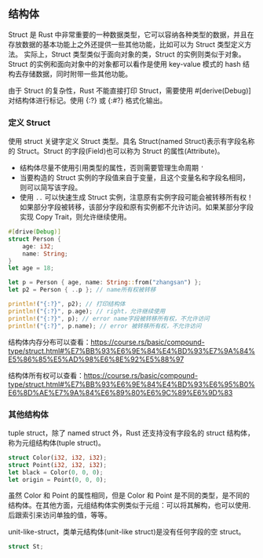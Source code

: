 ## 结构体

Struct 是 Rust 中非常重要的一种数据类型，它可以容纳各种类型的数据，并且在存放数据的基本功能上之外还提供一些其他功能，比如可以为 Struct 类型定义方法。
实际上，Struct 类型类似于面向对象的类，Struct 的实例则类似于对象。Struct 的实例和面向对象中的对象都可以看作是使用 key-value 模式的 hash 结构去存储数据，同时附带一些其他功能。

由于 Struct 的复杂性，Rust 不能直接打印 Struct，需要使用 #[derive(Debug)] 对结构体进行标记。使用 {:?} 或 {:#?} 格式化输出。

### 定义 Struct

使用 struct 关键字定义 Struct 类型。具名 Struct(named Struct)表示有字段名称的 Struct。Struct 的字段(Field)也可以称为 Struct 的属性(Attribute)。

- 结构体尽量不使用引用类型的属性，否则需要管理生命周期 `'`
- 当要构造的 Struct 实例的字段值来自于变量，且这个变量名和字段名相同，则可以简写该字段。
- 使用 `..` 可以快速生成 Struct 实例，注意原有实例字段可能会被转移所有权！如果部分字段被转移，该部分字段和原有实例都不允许访问。如果某部分字段实现 Copy Trait，则允许继续使用。

```rs
#[drive(Debug)]
struct Person {
    age: i32;
    name: String;
}
let age = 18;

let p = Person { age, name: String::from("zhangsan") };
let p2 = Person { ..p }; // name所有权被转移

println!("{:?}", p2); // 打印结构体
println!("{:?}", p.age); // right，允许继续使用
println!("{:?}", p); // error name字段被转移所有权，不允许访问
println!("{:?}", p.name); // error 被转移所有权，不允许访问
```

结构体内存分布可以查看：https://course.rs/basic/compound-type/struct.html#%E7%BB%93%E6%9E%84%E4%BD%93%E7%9A%84%E5%86%85%E5%AD%98%E6%8E%92%E5%88%97

结构体所有权可以查看：https://course.rs/basic/compound-type/struct.html#%E7%BB%93%E6%9E%84%E4%BD%93%E6%95%B0%E6%8D%AE%E7%9A%84%E6%89%80%E6%9C%89%E6%9D%83

### 其他结构体

tuple struct，除了 named struct 外，Rust 还支持没有字段名的 struct 结构体，称为元组结构体(tuple struct)。

```rs
struct Color(i32, i32, i32);
struct Point(i32, i32, i32);
let black = Color(0, 0, 0);
let origin = Point(0, 0, 0);
```

虽然 Color 和 Point 的属性相同，但是 Color 和 Point 是不同的类型，是不同的结构体。在其他方面，元组结构体实例类似于元组：可以将其解构，也可以使用.后跟索引来访问单独的值，等等。

unit-like-struct，类单元结构体(unit-like struct)是没有任何字段的空 struct。

```rs
struct St;
```
